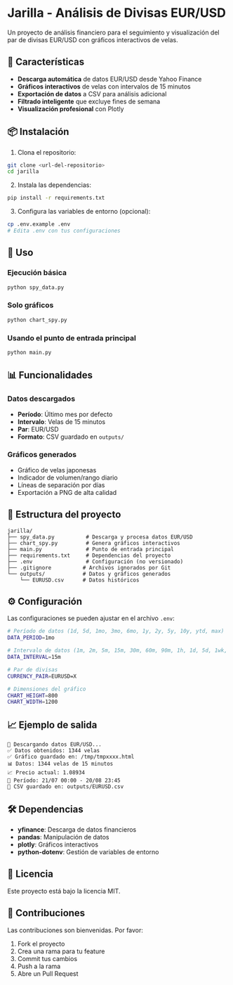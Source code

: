 # Jarilla - Análisis de Divisas EUR/USD

Un proyecto de análisis financiero para el seguimiento y visualización del par de divisas EUR/USD con gráficos interactivos de velas.

## 🚀 Características

- **Descarga automática** de datos EUR/USD desde Yahoo Finance
- **Gráficos interactivos** de velas con intervalos de 15 minutos
- **Exportación de datos** a CSV para análisis adicional
- **Filtrado inteligente** que excluye fines de semana
- **Visualización profesional** con Plotly

## 📦 Instalación

1. Clona el repositorio:
```bash
git clone <url-del-repositorio>
cd jarilla
```

2. Instala las dependencias:
```bash
pip install -r requirements.txt
```

3. Configura las variables de entorno (opcional):
```bash
cp .env.example .env
# Edita .env con tus configuraciones
```

## 🎯 Uso

### Ejecución básica
```bash
python spy_data.py
```

### Solo gráficos
```bash
python chart_spy.py
```

### Usando el punto de entrada principal
```bash
python main.py
```

## 📊 Funcionalidades

### Datos descargados
- **Período**: Último mes por defecto
- **Intervalo**: Velas de 15 minutos
- **Par**: EUR/USD
- **Formato**: CSV guardado en `outputs/`

### Gráficos generados
- Gráfico de velas japonesas
- Indicador de volumen/rango diario
- Líneas de separación por días
- Exportación a PNG de alta calidad

## 📁 Estructura del proyecto

```
jarilla/
├── spy_data.py          # Descarga y procesa datos EUR/USD
├── chart_spy.py         # Genera gráficos interactivos
├── main.py              # Punto de entrada principal
├── requirements.txt     # Dependencias del proyecto
├── .env                 # Configuración (no versionado)
├── .gitignore          # Archivos ignorados por Git
└── outputs/            # Datos y gráficos generados
    └── EURUSD.csv      # Datos históricos
```

## ⚙️ Configuración

Las configuraciones se pueden ajustar en el archivo `.env`:

```bash
# Período de datos (1d, 5d, 1mo, 3mo, 6mo, 1y, 2y, 5y, 10y, ytd, max)
DATA_PERIOD=1mo

# Intervalo de datos (1m, 2m, 5m, 15m, 30m, 60m, 90m, 1h, 1d, 5d, 1wk, 1mo, 3mo)
DATA_INTERVAL=15m

# Par de divisas
CURRENCY_PAIR=EURUSD=X

# Dimensiones del gráfico
CHART_HEIGHT=800
CHART_WIDTH=1200
```

## 📈 Ejemplo de salida

```
📡 Descargando datos EUR/USD...
✅ Datos obtenidos: 1344 velas
✅ Gráfico guardado en: /tmp/tmpxxxx.html
📊 Datos: 1344 velas de 15 minutos
📈 Precio actual: 1.08934
📅 Período: 21/07 00:00 - 20/08 23:45
💾 CSV guardado en: outputs/EURUSD.csv
```

## 🛠️ Dependencias

- **yfinance**: Descarga de datos financieros
- **pandas**: Manipulación de datos
- **plotly**: Gráficos interactivos
- **python-dotenv**: Gestión de variables de entorno

## 📝 Licencia

Este proyecto está bajo la licencia MIT.

## 🤝 Contribuciones

Las contribuciones son bienvenidas. Por favor:

1. Fork el proyecto
2. Crea una rama para tu feature
3. Commit tus cambios
4. Push a la rama
5. Abre un Pull Request